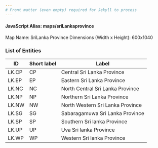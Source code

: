 ```yaml
---
# Front matter (even empty) required for Jekyll to process
---
```


#### JavaScript Alias: maps/sriLankaprovince

Map Name: SriLanka Province
Dimensions (Width x Height): 600x1040

### List of Entities

| ID    | Short label | Label                            |
| ----- | ----------- | -------------------------------- |
| LK.CP | CP          | Central Sri Lanka Province       |
| LK.EP | EP          | Eastern Sri Lanka Province       |
| LK.NC | NC          | North Central Sri Lanka Province |
| LK.NP | NP          | Northern Sri Lanka Province      |
| LK.NW | NW          | North Western Sri Lanka Province |
| LK.SG | SG          | Sabaragamuwa Sri Lanka Province  |
| LK.SP | SP          | Southern Sri lanka Province      |
| LK.UP | UP          | Uva Sri lanka Province           |
| LK.WP | WP          | Western Sri lanka Province       |
